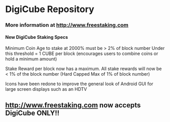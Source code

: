 # DigiCube Repository
### More information at http://www.freestaking.com


#### New DigiCube Staking Specs

Minimum Coin Age to stake at 2000% must be > 2% of block number
Under this threshold = 1 CUBE per block (encourages users to combine coins or hold a minimum amount)

Stake Reward per block now has a maximum. All stake rewards will now be < 1% of the block number (Hard Capped Max of 1% of block number)

Icons have been redone to improve the general look of Android GUI for large screen displays such as an HDTV

## http://www.freestaking.com now accepts DigiCube ONLY!!
